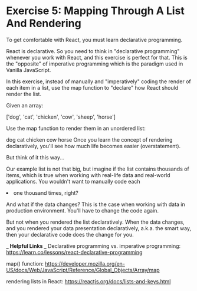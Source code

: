 # Exercise 5: Mapping Through A List And Rendering

To get comfortable with React, you must learn declarative programming.

React is declarative. So you need to think in "declarative programming" whenever you work with React, and this exercise is perfect for that. This is the "opposite" of imperative programming which is the paradigm used in Vanilla JavaScript.

In this exercise, instead of manually and "imperatively" coding the render of each item in a list, use the map function to "declare" how React should render the list.

Given an array:

['dog', 'cat', 'chicken', 'cow', 'sheep', 'horse']

Use the map function to render them in an unordered list:

dog
cat
chicken
cow
horse
Once you learn the concept of rendering declaratively, you'll see how much life becomes easier (overstatement).

But think of it this way...

Our example list is not that big, but imagine if the list contains thousands of items, which is true when working with real-life data and real-world applications. You wouldn't want to manually code each <li> one thousand times, right?

And what if the data changes? This is the case when working with data in production environment. You'll have to change the code again.

But not when you rendered the list declaratively. When the data changes, and you rendered your data presentation declaratively, a.k.a. the smart way, then your declarative code does the change for you.

**_ Helpful Links _**
Declarative programming vs. imperative programming: https://learn.co/lessons/react-declarative-programming

map() function: https://developer.mozilla.org/en-US/docs/Web/JavaScript/Reference/Global_Objects/Array/map

rendering lists in React: https://reactjs.org/docs/lists-and-keys.html
